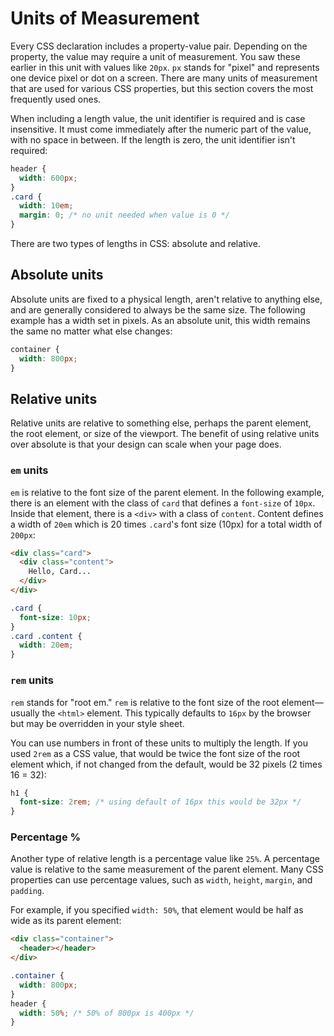 # Units of Measurement

Every CSS declaration includes a property-value pair. Depending on the property, the value may require a unit of measurement. You saw these earlier in this unit with values like `20px`. `px` stands for "pixel" and represents one device pixel or dot on a screen. There are many units of measurement that are used for various CSS properties, but this section covers the most frequently used ones.

When including a length value, the unit identifier is required and is case insensitive. It must come immediately after the numeric part of the value, with no space in between. If the length is zero, the unit identifier isn't required:

```css
header {
  width: 600px;
}
.card {
  width: 10em;
  margin: 0; /* no unit needed when value is 0 */
}
```

There are two types of lengths in CSS: absolute and relative.

## Absolute units

Absolute units are fixed to a physical length, aren't relative to anything else, and are generally considered to always be the same size. The following example has a width set in pixels. As an absolute unit, this width remains the same no matter what else changes:

```css
container {
  width: 800px;
}
```

## Relative units

Relative units are relative to something else, perhaps the parent element, the root element, or size of the viewport. The benefit of using relative units over absolute is that your design can scale when your page does.

### `em` units

`em` is relative to the font size of the parent element. In the following example, there is an element with the class of `card` that defines a `font-size` of `10px`. Inside that element, there is a `<div>` with a class of `content`. Content defines a width of `20em` which is 20 times `.card`'s font size (10px) for a total width of `200px`:

```html
<div class="card">
  <div class="content">
    Hello, Card...
  </div>
</div>
```

```css
.card {
  font-size: 10px;
}
.card .content {
  width: 20em;
}
```

### `rem` units

`rem` stands for "root em." `rem` is relative to the font size of the root element—usually the `<html>` element. This typically defaults to `16px` by the browser but may be overridden in your style sheet.

You can use numbers in front of these units to multiply the length. If you used `2rem` as a CSS value, that would be twice the font size of the root element which, if not changed from the default, would be 32 pixels (2 times 16 = 32):

```css
h1 {
  font-size: 2rem; /* using default of 16px this would be 32px */
}
```

### Percentage %

Another type of relative length is a percentage value like `25%`. A percentage value is relative to the same measurement of the parent element. Many CSS properties can use percentage values, such as `width`, `height`, `margin`, and `padding`.

For example, if you specified `width: 50%`, that element would be half as wide as its parent element:

```html
<div class="container">
  <header></header>
</div>
```

```css
.container {
  width: 800px;
}
header {
  width: 50%; /* 50% of 800px is 400px */
}
```